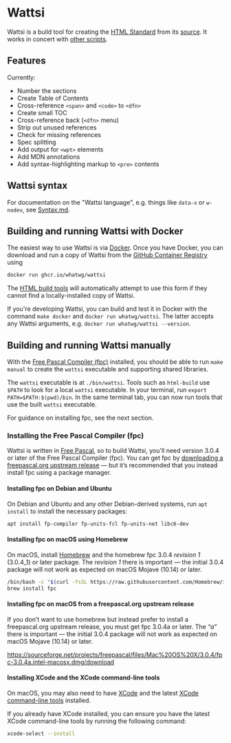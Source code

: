 # Wattsi

Wattsi is a build tool for creating the [HTML Standard](https://html.spec.whatwg.org/multipage/) from its [source](https://github.com/whatwg/html). It works in concert with [other scripts](https://github.com/whatwg/html-build).

## Features

Currently:

* Number the sections
* Create Table of Contents
* Cross-reference `<span>` and `<code>` to `<dfn>`
* Create small TOC
* Cross-reference back (`<dfn>` menu)
* Strip out unused references
* Check for missing references
* Spec splitting
* Add output for `<wpt>` elements
* Add MDN annotations
* Add syntax-highlighting markup to `<pre>` contents

## Wattsi syntax

For documentation on the "Wattsi language", e.g. things like `data-x` or `w-nodev`, see [Syntax.md](./Syntax.md).

## Building and running Wattsi with Docker

The easiest way to use Wattsi is via [Docker](https://www.docker.com/). Once you have Docker, you can download and run a copy of Wattsi from the [GitHub Container Registry](https://github.com/whatwg/wattsi/pkgs/container/wattsi) using

```bash
docker run ghcr.io/whatwg/wattsi
```

The [HTML build tools](https://github.com/whatwg/html-build) will automatically attempt to use this form if they cannot find a locally-installed copy of Wattsi.

If you're developing Wattsi, you can build and test it in Docker with the command `make docker` and `docker run whatwg/wattsi`. The latter accepts any Wattsi arguments, e.g. `docker run whatwg/wattsi --version`.

## Building and running Wattsi manually

With the [Free Pascal Compiler (fpc)](https://www.freepascal.org/) installed, you should be able to run `make manual` to create the `wattsi` executable and supporting shared libraries.

The `wattsi` executable is at `./bin/wattsi`. Tools such as `html-build` use `$PATH` to look for a local `wattsi` executable. In your terminal, run `export PATH=$PATH:$(pwd)/bin`. In the same terminal tab, you can now run tools that use the built `wattsi` executable.

For guidance on installing fpc, see the next section.

### Installing the Free Pascal Compiler (fpc)

Wattsi is written in [Free Pascal](https://www.freepascal.org/), so to build Wattsi, you'll need version 3.0.4 or later of the Free Pascal Compiler (fpc). You can get fpc by [downloading a freepascal.org upstream release](https://www.freepascal.org/download.var) — but it’s recommended that you instead install fpc using a package manager.

#### Installing fpc on Debian and Ubuntu

On Debian and Ubuntu and any other Debian-derived systems, run `apt install` to install the necessary packages:

```bash
apt install fp-compiler fp-units-fcl fp-units-net libc6-dev
```

#### Installing fpc on macOS using Homebrew

On macOS, install [Homebrew](https://brew.sh/) and the homebrew fpc 3.0.4 *revision 1* (3.0.4_1) or later package. The *revision 1* there is important — the initial 3.0.4 package will not work as expected on macOS Mojave (10.14) or later.

```bash
/bin/bash -c "$(curl -fsSL https://raw.githubusercontent.com/Homebrew/install/master/install.sh)"
brew install fpc
```

#### Installing fpc on macOS from a freepascal.org upstream release

If you don’t want to use homebrew but instead prefer to install a freepascal.org upstream release, you must get fpc 3.0.4a or later. The *“a”* there is important — the initial 3.0.4 package will not work as expected on macOS Mojave (10.14) or later.

https://sourceforge.net/projects/freepascal/files/Mac%20OS%20X/3.0.4/fpc-3.0.4a.intel-macosx.dmg/download

#### Installing XCode and the XCode command-line tools

On macOS, you may also need to have [XCode](https://developer.apple.com/xcode/) and the latest [XCode command-line tools](https://developer.apple.com/download/more/) installed.

If you already have XCode installed, you can ensure you have the latest XCode command-line tools by running the following command:

```bash
xcode-select --install
```
